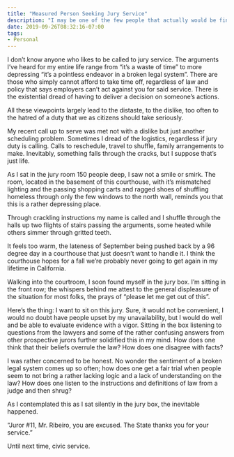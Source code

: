 ```yaml
---
title: "Measured Person Seeking Jury Service"
description: "I may be one of the few people that actually would be fine sitting on a jury. There is probably something wrong with me."
date: 2019-09-26T08:32:16-07:00
tags:
- Personal
---
```


I don’t know anyone who likes to be called to jury service. The arguments I’ve heard for my entire life range from “it’s a waste of time” to more depressing “it’s a pointless endeavor in a broken legal system”. There are those who simply cannot afford to take time off, regardless of law and policy that says employers can’t act against you for said service. There is the existential dread of having to deliver a decision on someone’s actions.

All these viewpoints largely lead to the distaste, to the dislike, too often to the hatred of a duty that we as citizens should take seriously.

My recent call up to serve was met not with a dislike but just another scheduling problem. Sometimes I dread of the logistics, regardless if jury duty is calling. Calls to reschedule, travel to shuffle, family arrangements to make. Inevitably, something falls through the cracks, but I suppose that’s just life.

As I sat in the jury room 150 people deep, I saw not a smile or smirk. The room, located in the basement of this courthouse, with it’s mismatched lighting and the passing shopping carts and ragged shoes of shuffling homeless through only the few windows to the north wall, reminds you that this is a rather depressing place.

Through crackling instructions my name is called and I shuffle through the halls up two flights of stairs passing the arguments, some heated while others simmer through gritted teeth.

It feels too warm, the lateness of September being pushed back by a 96 degree day in a courthouse that just doesn’t want to handle it. I think the courthouse hopes for a fall we’re probably never going to get again in my lifetime in California.

Walking into the courtroom, I soon found myself in the jury box. I’m sitting in the front row; the whispers behind me attest to the general displeasure of the situation for most folks, the prays of “please let me get out of this”.

Here’s the thing: I want to sit on this jury. Sure, it would not be convenient, I would no doubt have people upset by my unavailability, but I would do well and be able to evaluate evidence with a vigor. Sitting in the box listening to questions from the lawyers and some of the rather confusing answers from other prospective jurors further solidified this in my mind. How does one think that their beliefs overrule the law? How does one disagree with facts?

I was rather concerned to be honest. No wonder the sentiment of a broken legal system comes up so often; how does one get a fair trial when people seem to not bring a rather lacking logic and a lack of understanding on the law? How does one listen to the instructions and definitions of law from a judge and then shrug?

As I contemplated this as I sat silently in the jury box, the inevitable happened.

“Juror #11, Mr. Ribeiro, you are excused. The State thanks you for your service.”

Until next time, civic service.
